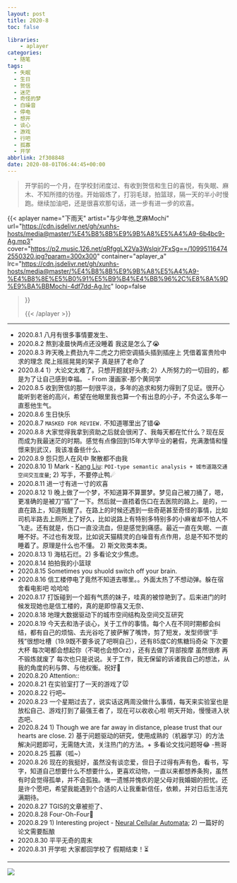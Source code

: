 ```yaml
---
layout: post
title: 2020-8
toc: false

libraries:
    - aplayer
categories:
  - 随笔
tags:
  - 失眠
  - 生日
  - 贺信
  - 迷茫
  - 奇怪的梦
  - 白噪音
  - 停电
  - 想开
  - 谈心
  - 游戏
  - 行吧
  - 孤寡
  - 开学
abbrlink: 2f308848
date: 2020-08-01T06:44:45+00:00
---
```


> 开学前的一个月，在学校封闭度过、有收到贺信和生日的喜悦，有失眠、麻木、不知所措的彷徨。开始锻炼了，打羽毛球，拍篮球，隔一天的半小时慢跑。继续加油吧，还是很喜欢那句话，进一步有进一步的欢喜。

<!--more-->


{{< aplayer 
name="下雨天"
artist="与少年他,芝麻Mochi"
url="https://cdn.jsdelivr.net/gh/xunhs-hosts/media@master/%E4%B8%8B%E9%9B%A8%E5%A4%A9-6b4bc9-Ag.mp3"
cover="https://p2.music.126.net/qRfggLX2Va3Wslqjr7FxSg==/109951164742550320.jpg?param=300x300"
container="aplayer_a" 
lrc="https://cdn.jsdelivr.net/gh/xunhs-hosts/media@master/%E4%B8%8B%E9%9B%A8%E5%A4%A9-%E4%B8%8E%E5%B0%91%E5%B9%B4%E4%BB%96%2C%E8%8A%9D%E9%BA%BBMochi-4df7dd-Ag.lrc"
loop=false 
>}}<div id="aplayer_a"></div>{{< /aplayer >}}
---

- 2020.8.1 八月有很多事情要发生、
- 2020.8.2 熬到凌晨快两点还没睡着 我这是怎么了😭
- 2020.8.3 昨天晚上费劲九牛二虎之力把空调插头插到插座上 凭借着富贵险中求的理念 爬上摇摇晃晃的架子 真是拼了老命了
- 2020.8.4 1）大论文太难了。只想开题就好头疼; 2）人所努力的一切目的，都是为了让自己感到幸福。 ​​​​- From 漫画家-那个黄同学
- 2020.8.5 收到贺信的那一刻很平淡，多年的追求和努力得到了见证。很开心能听到老爸的高兴，希望在他眼里我也算一个有出息的小子，不负这么多年一直惹他生气。
- 2020.8.6 生日快乐
- 2020.8.7 `MASKED FOR REVIEW.` 不知道哪里出了错😭
- 2020.8.8 大家觉得我拿到资助之后就会很闲了、我每天都在忙什么？现在反而成为我最迷茫的时期。感觉有点像回到15年大学毕业的暑假，充满激情和憧憬来到武汉，我该准备些什么、
- 2020.8.9 怨只怨人在风中 聚散都不由我
- 2020.8.10 1) Mark - [Kang Liu](http://hpcc.siat.ac.cn/homepage/kangliu.html): `POI-type semantic analysis + 城市道路交通空间交互度量`; 2) 写手，不要停止鸭☄
- 2020.8.11 进一寸有进一寸的欢喜
- 2020.8.12 1) 晚上做了一个梦，不知道算不算噩梦。梦见自己被刀捅了，嗯，更准确的是被刀“插”了一下。然后就一直捂着伤口在去医院的路上。是的，一直在路上，知道我醒了。在路上的时候还遇到一些奇葩甚至奇怪的事情，比如司机半路去上厕所上了好久，比如说路上有特别多特别多的小麻雀却不怕人不飞走。还有就是，伤口一直没流血，但是感觉到痛感。最近一直在失眠、一直睡不好。不过也有发现，比如说天猫精灵的白噪音有点作用，总是不知不觉的睡着了。原理是什么也不懂。 2) 斯文败类本类。
- 2020.8.13 1) 海枯石烂。2) 多看论文少焦虑。
- 2020.8.14 拍拍我的小篮球
- 2020.8.15 Sometimes you shuold switch off your brain.
- 2020.8.16 信工楼停电了竟然不知道去哪里。。外面太热了不想动弹。躲在宿舍看电影吧 哈哈哈
- 2020.8.17 打饭碰到一个超有气质的妹子，哇真的被惊艳到了。后来进门的时候发现她也是信工楼的，真的是即惊喜又无奈、
- 2020.8.18 地理大数据驱动下的城市空间结构及空间交互研究
- 2020.8.19 今天去和浩子谈心，关于工作的事情。每个人在不同时期都会纠结，都有自己的烦恼、去光谷吃了披萨解了嘴馋，剪了短发，发型师很“手残”很想吐槽（19.9既不要多说了吧啊自己），还有85度C的焦糖玛奇朵 下次要大杯 每次喝都会想起你（不喝也会想Orz），还有去做了背部按摩 虽然很疼 再不锻炼就废了 每次也只是说说。关于工作，我无保留的诉诸我自己的想法，从我的角度的利与弊、与他权衡。祝好🌻
- 2020.8.20 Attention::
- 2020.8.21 在实验室打了一天的游戏了🐭
- 2020.8.22 行吧~
- 2020.8.23 一个星期过去了，说实话这两周没做什么事情，每天来实验室也是放松自己、游戏打到了最强王者了，现在可以收收心啦 明天开始，慢慢进入状态吧、
- 2020.8.24 1) Though we are far away in distance, please trust that our hearts are close. 2) 基于问题驱动的研究，使用成熟的（机器学习）的方法解决问题即可，无需随大流，关注热门的方法。+ 多看论文找问题呀😂 -熊哥
- 2020.8.25 孤寡（呱~）
- 2020.8.26 现在的我挺好，虽然没有谈恋爱，但日子过得有声有色，看书，写字，知道自己想要什么不想要什么，更喜欢动物，一直以来都想养条狗，虽然有时会觉得孤单，并不会孤独。唯一遗憾并愧疚的是父母对我婚姻的担忧。还是许个愿吧，希望我能遇到个合适的人让我重新信任，依赖，并对日后生活充满期待。
- 2020.8.27 TGIS的文章被拒了、
- 2020.8.28 Four-Oh-Four🌝
- 2020.8.29 1) Interesting project - [Neural Cellular Automata](https://distill.pub/2020/selforg/mnist/); 2) 一篇好的论文需要酝酿
- 2020.8.30 平平无奇的周末
- 2020.8.31 开学啦 大家都回学校了 假期结束！⏳


***



<!-- 插入图片 -->

![](https://cdn.jsdelivr.net/gh/xunhs/image_host/images/2020/8/s-well-0P28Nuq7s-Y-unsplash.jpg)